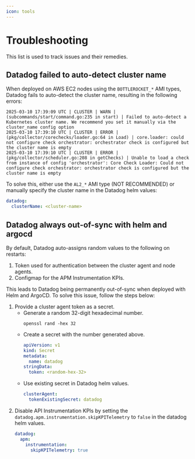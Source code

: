 ```yaml
---
icon: tools
---
```

# Troubleshooting
This list is used to track issues and their remedies.

## Datadog failed to auto-detect cluster name
When deployed on AWS EC2 nodes using the `BOTTLEROCKET_*` AMI types, Datadog fails to auto-detect the cluster name, resulting in the following errors:
```shell
2025-03-10 17:39:09 UTC | CLUSTER | WARN | (subcommands/start/command.go:235 in start) | Failed to auto-detect a Kubernetes cluster name. We recommend you set it manually via the cluster_name config option
2025-03-10 17:39:10 UTC | CLUSTER | ERROR | (pkg/collector/corechecks/loader.go:64 in Load) | core.loader: could not configure check orchestrator: orchestrator check is configured but the cluster name is empty
2025-03-10 17:39:10 UTC | CLUSTER | ERROR | (pkg/collector/scheduler.go:208 in getChecks) | Unable to load a check from instance of config 'orchestrator': Core Check Loader: Could not configure check orchestrator: orchestrator check is configured but the cluster name is empty
```

To solve this, either use the `AL2_*` AMI type (NOT RECOMMENDED) or manually specify the cluster name in the Datadog helm values:
```yaml
datadog:
  clusterName: <cluster-name>
```

## Datadog always out-of-sync with helm and argocd

By default, Datadog auto-assigns random values to the following on restarts:
1. Token used for authentication between the cluster agent and node agents.
2. Configmap for the APM Instrumentation KPIs.

This leads to Datadog being permanently out-of-sync when deployed with Helm and ArgoCD. To solve this issue, follow the steps below:

1. Provide a cluster agent token as a secret.
   * Generate a random 32-digit hexadecimal number.
        ```shell
        openssl rand -hex 32
        ```
   * Create a secret with the number generated above.
        ```yaml
        apiVersion: v1
        kind: Secret
        metadata:
          name: datadog
        stringData:
          token: <random-hex-32>
        ```
   * Use existing secret in Datadog helm values.
        ```yaml
        clusterAgent:
          tokenExistingSecret: datadog
        ```
2. Disable API Instrumentation KPIs by setting the `datadog.apm.instrumentation.skipKPITelemetry` to `false` in the datadog helm values.
    ```yaml
    datadog:
      apm:
        instrumentation:
          skipKPITelemetry: true
    ```